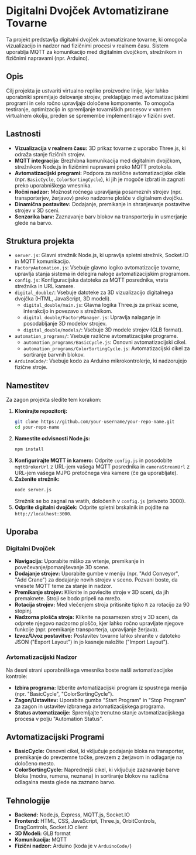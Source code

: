 # Digitalni Dvojček Avtomatizirane Tovarne

Ta projekt predstavlja digitalni dvojček avtomatizirane tovarne, ki omogoča vizualizacijo in nadzor nad fizičnimi procesi v realnem času. Sistem uporablja MQTT za komunikacijo med digitalnim dvojčkom, strežnikom in fizičnimi napravami (npr. Arduino).

## Opis

Cilj projekta je ustvariti virtualno repliko proizvodne linije, kjer lahko uporabniki spremljajo delovanje strojev, preklapljajo med avtomatizacijskimi programi in celo ročno upravljajo določene komponente. To omogoča testiranje, optimizacijo in spremljanje tovarniških procesov v varnem virtualnem okolju, preden se spremembe implementirajo v fizični svet.

## Lastnosti

*   **Vizualizacija v realnem času:** 3D prikaz tovarne z uporabo Three.js, ki odraža stanje fizičnih strojev.
*   **MQTT integracija:** Brezhibna komunikacija med digitalnim dvojčkom, strežnikom Node.js in fizičnimi napravami preko MQTT protokola.
*   **Avtomatizacijski programi:** Podpora za različne avtomatizacijske cikle (npr. `BasicCycle`, `ColorSortingCycle`), ki jih je mogoče izbrati in zagnati preko uporabniškega vmesnika.
*   **Ročni nadzor:** Možnost ročnega upravljanja posameznih strojev (npr. transporterjev, žerjavov) preko nadzorne plošče v digitalnem dvojčku.
*   **Dinamična postavitev:** Dodajanje, premikanje in shranjevanje postavitve strojev v 3D sceni.
*   **Senzorika barv:** Zaznavanje barv blokov na transporterju in usmerjanje glede na barvo.

## Struktura projekta

*   `server.js`: Glavni strežnik Node.js, ki upravlja spletni strežnik, Socket.IO in MQTT komunikacijo.
*   `FactoryAutomation.js`: Vsebuje glavno logiko avtomatizacije tovarne, upravlja stanja sistema in delegira naloge avtomatizacijskim programom.
*   `config.js`: Konfiguracijska datoteka za MQTT posrednika, vrata strežnika in URL kamere.
*   `digital_double/`: Vsebuje datoteke za 3D vizualizacijo digitalnega dvojčka (HTML, JavaScript, 3D modeli).
    *   `digital_double/main.js`: Glavna logika Three.js za prikaz scene, interakcijo in povezavo s strežnikom.
    *   `digital_double/FactoryManager.js`: Upravlja nalaganje in posodabljanje 3D modelov strojev.
    *   `digital_double/models/`: Vsebuje 3D modele strojev (GLB format).
*   `automation_programs/`: Vsebuje različne avtomatizacijske programe.
    *   `automation_programs/BasicCycle.js`: Osnovni avtomatizacijski cikel.
    *   `automation_programs/ColorSortingCycle.js`: Avtomatizacijski cikel za sortiranje barvnih blokov.
*   `ArduinoCode/`: Vsebuje kodo za Arduino mikrokontrolerje, ki nadzorujejo fizične stroje.

## Namestitev

Za zagon projekta sledite tem korakom:

1.  **Klonirajte repozitorij:**
    ```bash
    git clone https://github.com/your-username/your-repo-name.git
    cd your-repo-name
    ```
2.  **Namestite odvisnosti Node.js:**
    ```bash
    npm install
    ```
3.  **Konfigurirajte MQTT in kamero:**
    Odprite `config.js` in posodobite `mqttBrokerUrl` z URL-jem vašega MQTT posrednika in `cameraStreamUrl` z URL-jem vašega MJPG pretočnega vira kamere (če ga uporabljate).
4.  **Zaženite strežnik:**
    ```bash
    node server.js
    ```
    Strežnik se bo zagnal na vratih, določenih v `config.js` (privzeto 3000).
5.  **Odprite digitalni dvojček:**
    Odprite spletni brskalnik in pojdite na `http://localhost:3000`.

## Uporaba

### Digitalni Dvojček

*   **Navigacija:** Uporabite miško za vrtenje, premikanje in povečevanje/pomanjševanje 3D scene.
*   **Dodajanje strojev:** Uporabite gumbe v meniju (npr. "Add Conveyor", "Add Crane") za dodajanje novih strojev v sceno. Pozvani boste, da vnesete MQTT teme za stanje in nadzor.
*   **Premikanje strojev:** Kliknite in povlecite stroje v 3D sceni, da jih premaknete. Stroji se bodo pripeli na mrežo.
*   **Rotacija strojev:** Med vlečenjem stroja pritisnite tipko `R` za rotacijo za 90 stopinj.
*   **Nadzorna plošča stroja:** Kliknite na posamezen stroj v 3D sceni, da odprete njegovo nadzorno ploščo, kjer lahko ročno upravljate njegove funkcije (npr. premikanje transporterja, upravljanje žerjava).
*   **Izvoz/Uvoz postavitve:** Postavitev tovarne lahko shranite v datoteko JSON ("Export Layout") in jo kasneje naložite ("Import Layout").

### Avtomatizacijski Nadzor

Na desni strani uporabniškega vmesnika boste našli avtomatizacijske kontrole:

*   **Izbira programa:** Izberite avtomatizacijski program iz spustnega menija (npr. "BasicCycle", "ColorSortingCycle").
*   **Zagon/Ustavitev:** Uporabite gumba "Start Program" in "Stop Program" za zagon in ustavitev izbranega avtomatizacijskega programa.
*   **Status avtomatizacije:** Spremljajte trenutno stanje avtomatizacijskega procesa v polju "Automation Status".

## Avtomatizacijski Programi

*   **BasicCycle:** Osnovni cikel, ki vključuje podajanje bloka na transporter, premikanje do prevzemne točke, prevzem z žerjavom in odlaganje na določeno mesto.
*   **ColorSortingCycle:** Naprednejši cikel, ki vključuje zaznavanje barve bloka (modra, rumena, neznana) in sortiranje blokov na različna odlagalna mesta glede na zaznano barvo.

## Tehnologije

*   **Backend:** Node.js, Express, MQTT.js, Socket.IO
*   **Frontend:** HTML, CSS, JavaScript, Three.js, OrbitControls, DragControls, Socket.IO client
*   **3D Modeli:** GLB format
*   **Komunikacija:** MQTT
*   **Fizični nadzor:** Arduino (koda je v `ArduinoCode/`)